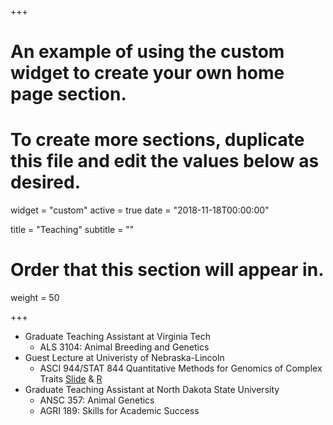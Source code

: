 +++
# An example of using the custom widget to create your own home page section.
# To create more sections, duplicate this file and edit the values below as desired.
widget = "custom"
active = true
date = "2018-11-18T00:00:00"

title = "Teaching"
subtitle = ""

# Order that this section will appear in.
weight = 50

+++
* Graduate Teaching Assistant at Virginia Tech
  - ALS 3104: Animal Breeding and Genetics
* Guest Lecture at Univeristy of Nebraska-Lincoln
  + ASCI 944/STAT 844 Quantitative Methods for Genomics of Complex Traits [Slide](/teaching/BLUP_MME.pdf) & [R](/Rmd/GBLUP.html)
* Graduate Teaching Assistant at North Dakota State University
  + ANSC 357: Animal Genetics
  + AGRI 189: Skills for Academic Success
